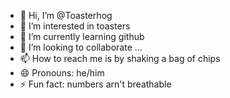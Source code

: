 - 👋 Hi, I’m @Toasterhog
- 👀 I’m interested in toasters
- 🌱 I’m currently learning github
- 💞️ I’m looking to collaborate ...
- 📫 How to reach me is by shaking a bag of chips
- 😄 Pronouns: he/him
- ⚡ Fun fact: numbers arn't breathable

<!---
Toasterhog/Toasterhog is a ✨ special ✨ repository because its `README.md` (this file) appears on your GitHub profile.
You can click the Preview link to take a look at your changes.
--->

